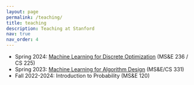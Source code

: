 ```yaml
---
layout: page
permalink: /teaching/
title: teaching
description: Teaching at Stanford
nav: true
nav_order: 4
---
```


- Spring 2024: [Machine Learning for Discrete Optimization](https://vitercik.github.io/ml4do/) (MS&E 236 / CS 225)
- Spring 2023: [Machine Learning for Algorithm Design](https://vitercik.github.io/ml4algs/) (MS&E/CS 331)
- Fall 2022-2024: Introduction to Probability (MS&E 120)
